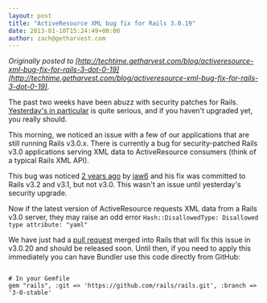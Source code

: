 ```yaml
---
layout: post
title: "ActiveResource XML bug fix for Rails 3.0.19"
date: 2013-01-10T15:24:49+00:00
author: zach@getharvest.com
---
```


_Originally posted to [http://techtime.getharvest.com/blog/activeresource-xml-bug-fix-for-rails-3-dot-0-19](http://techtime.getharvest.com/blog/activeresource-xml-bug-fix-for-rails-3-dot-0-19)._

The past two weeks have been abuzz with security patches for Rails. [Yesterday's in particular](http://weblog.rubyonrails.org/2013/1/8/Rails-3-2-11-3-1-10-3-0-19-and-2-3-15-have-been-released/) is quite serious, and if you haven't upgraded yet, you really should.

This morning, we noticed an issue with a few of our applications that are still running Rails v3.0.x. There is currently a bug for security-patched Rails v3.0 applications serving XML data to ActiveResource consumers (think of a typical Rails XML API).

This bug was noticed [2 years ago](https://github.com/rails/rails/pull/492) by [jaw6](https://github.com/jaw6) and his fix was committed to Rails v3.2 and v3.1, but not v3.0. This wasn't an issue until yesterday's security upgrade.

Now if the latest version of ActiveResource requests XML data from a Rails v3.0 server, they may raise an odd error `Hash::DisallowedType: Disallowed type attribute: "yaml"`

We have just had a [pull request](https://github.com/rails/rails/pull/8853) merged into Rails that will fix this issue in v3.0.20 and should be released soon. Until then, if you need to apply this immediately you can have Bundler use this code directly from GitHub:

<pre><code>
# In your Gemfile
gem "rails", :git => 'https://github.com/rails/rails.git', :branch => '3-0-stable'
</code></pre>
